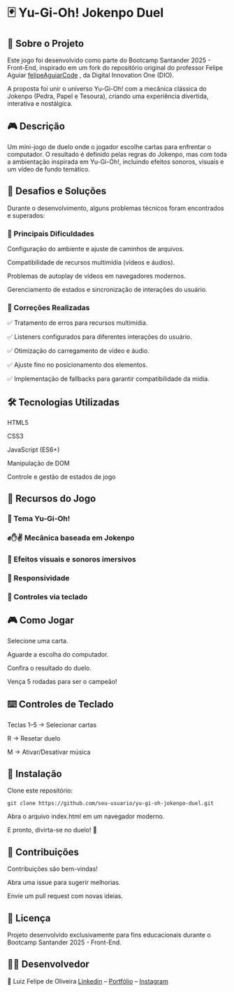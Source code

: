 # 🃏 Yu-Gi-Oh! Jokenpo Duel

## 📖 Sobre o Projeto

Este jogo foi desenvolvido como parte do Bootcamp Santander 2025 - Front-End, inspirado em um fork do repositório original do professor Felipe Aguiar [felipeAguiarCode](https://github.com/felipeAguiarCode)
, da Digital Innovation One (DIO).

A proposta foi unir o universo Yu-Gi-Oh! com a mecânica clássica do Jokenpo (Pedra, Papel e Tesoura), criando uma experiência divertida, interativa e nostálgica.

## 🎮 Descrição

Um mini-jogo de duelo onde o jogador escolhe cartas para enfrentar o computador. O resultado é definido pelas regras do Jokenpo, mas com toda a ambientação inspirada em Yu-Gi-Oh!, incluindo efeitos sonoros, visuais e um vídeo de fundo temático.

## 🚀 Desafios e Soluções

Durante o desenvolvimento, alguns problemas técnicos foram encontrados e superados:

### 🔹 Principais Dificuldades

Configuração do ambiente e ajuste de caminhos de arquivos.

Compatibilidade de recursos multimídia (vídeos e áudios).

Problemas de autoplay de vídeos em navegadores modernos.

Gerenciamento de estados e sincronização de interações do usuário.

### 🔹 Correções Realizadas

✅ Tratamento de erros para recursos multimídia.

✅ Listeners configurados para diferentes interações do usuário.

✅ Otimização do carregamento de vídeo e áudio.

✅ Ajuste fino no posicionamento dos elementos.

✅ Implementação de fallbacks para garantir compatibilidade da mídia.

## 🛠️ Tecnologias Utilizadas

HTML5

CSS3

JavaScript (ES6+)

Manipulação de DOM

Controle e gestão de estados de jogo

## 🎨 Recursos do Jogo

### 🎴 Tema Yu-Gi-Oh!

### ✊✋✌️ Mecânica baseada em Jokenpo

### 🎵 Efeitos visuais e sonoros imersivos

### 📱 Responsividade

### 🎹 Controles via teclado

## 🎮 Como Jogar

Selecione uma carta.

Aguarde a escolha do computador.

Confira o resultado do duelo.

Vença 5 rodadas para ser o campeão!

## ⌨️ Controles de Teclado

Teclas 1–5 → Selecionar cartas

R → Resetar duelo

M → Ativar/Desativar música

## 🔧 Instalação

Clone este repositório:

``git clone https://github.com/seu-usuario/yu-gi-oh-jokenpo-duel.git``


Abra o arquivo index.html em um navegador moderno.

E pronto, divirta-se no duelo! 🎉

## 🤝 Contribuições

Contribuições são bem-vindas!

Abra uma issue para sugerir melhorias.

Envie um pull request com novas ideias.

## 📜 Licença

Projeto desenvolvido exclusivamente para fins educacionais durante o Bootcamp Santander 2025 - Front-End.

## 👨‍💻 Desenvolvedor

🔗 Luiz Felipe de Oliveira 
[Linkedin](https://www.linkedin.com/in/luizfxdev) –  [Portfólio](https://luizfxdev.com.br) –  [Instagram](https://www.instagram.com/luizfx.dev)
